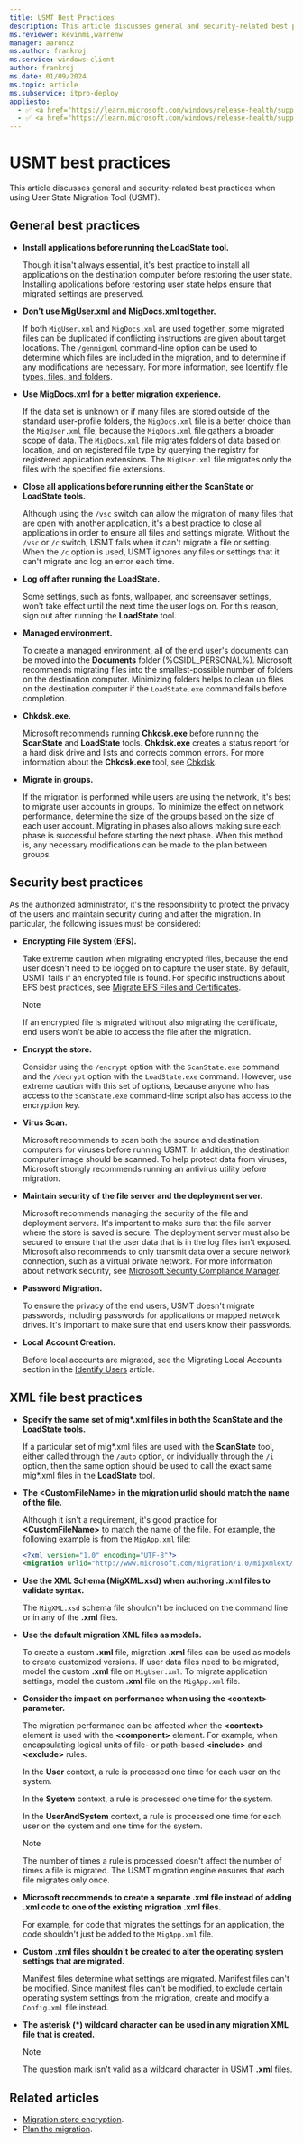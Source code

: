 ```yaml
---
title: USMT Best Practices
description: This article discusses general and security-related best practices when using User State Migration Tool (USMT).
ms.reviewer: kevinmi,warrenw
manager: aaroncz
ms.author: frankroj
ms.service: windows-client
author: frankroj
ms.date: 01/09/2024
ms.topic: article
ms.subservice: itpro-deploy
appliesto:
  - ✅ <a href="https://learn.microsoft.com/windows/release-health/supported-versions-windows-client" target="_blank">Windows 11</a>
  - ✅ <a href="https://learn.microsoft.com/windows/release-health/supported-versions-windows-client" target="_blank">Windows 10</a>
---
```


# USMT best practices

This article discusses general and security-related best practices when using User State Migration Tool (USMT).

## General best practices

- **Install applications before running the LoadState tool.**

  Though it isn't always essential, it's best practice to install all applications on the destination computer before restoring the user state. Installing applications before restoring user state helps ensure that migrated settings are preserved.

- **Don't use MigUser.xml and MigDocs.xml together.**

  If both `MigUser.xml` and `MigDocs.xml` are used together, some migrated files can be duplicated if conflicting instructions are given about target locations. The `/genmigxml` command-line option can be used to determine which files are included in the migration, and to determine if any modifications are necessary. For more information, see [Identify file types, files, and folders](usmt-identify-file-types-files-and-folders.md).

- **Use MigDocs.xml for a better migration experience.**

  If the data set is unknown or if many files are stored outside of the standard user-profile folders, the `MigDocs.xml` file is a better choice than the `MigUser.xml` file, because the `MigDocs.xml` file gathers a broader scope of data. The `MigDocs.xml` file migrates folders of data based on location, and on registered file type by querying the registry for registered application extensions. The `MigUser.xml` file migrates only the files with the specified file extensions.

- **Close all applications before running either the ScanState or LoadState tools.**

  Although using the `/vsc` switch can allow the migration of many files that are open with another application, it's a best practice to close all applications in order to ensure all files and settings migrate. Without the `/vsc` or `/c` switch, USMT fails when it can't migrate a file or setting. When the `/c` option is used, USMT ignores any files or settings that it can't migrate and log an error each time.

- **Log off after running the LoadState.**

  Some settings, such as fonts, wallpaper, and screensaver settings, won't take effect until the next time the user logs on. For this reason, sign out after running the **LoadState** tool.

- **Managed environment.**

  To create a managed environment, all of the end user's documents can be moved into the **Documents** folder (%CSIDL\_PERSONAL%). Microsoft recommends migrating files into the smallest-possible number of folders on the destination computer. Minimizing folders helps to clean up files on the destination computer if the `LoadState.exe` command fails before completion.

- **Chkdsk.exe.**

  Microsoft recommends running **Chkdsk.exe** before running the **ScanState** and **LoadState** tools. **Chkdsk.exe** creates a status report for a hard disk drive and lists and corrects common errors. For more information about the **Chkdsk.exe** tool, see [Chkdsk](/windows-server/administration/windows-commands/chkdsk).

- **Migrate in groups.**

  If the migration is performed while users are using the network, it's best to migrate user accounts in groups. To minimize the effect on network performance, determine the size of the groups based on the size of each user account. Migrating in phases also allows making sure each phase is successful before starting the next phase. When this method is, any necessary modifications can be made to the plan between groups.

## Security best practices

As the authorized administrator, it's the responsibility to protect the privacy of the users and maintain security during and after the migration. In particular, the following issues must be considered:

- **Encrypting File System (EFS).**

  Take extreme caution when migrating encrypted files, because the end user doesn't need to be logged on to capture the user state. By default, USMT fails if an encrypted file is found. For specific instructions about EFS best practices, see [Migrate EFS Files and Certificates](usmt-migrate-efs-files-and-certificates.md).

  > [!NOTE]
  >
  > If an encrypted file is migrated without also migrating the certificate, end users won't be able to access the file after the migration.

- **Encrypt the store.**

  Consider using the `/encrypt` option with the `ScanState.exe` command and the `/decrypt` option with the `LoadState.exe` command. However, use extreme caution with this set of options, because anyone who has access to the `ScanState.exe` command-line script also has access to the encryption key.

- **Virus Scan.**

  Microsoft recommends to scan both the source and destination computers for viruses before running USMT. In addition, the destination computer image should be scanned. To help protect data from viruses, Microsoft strongly recommends running an antivirus utility before migration.

- **Maintain security of the file server and the deployment server.**

  Microsoft recommends managing the security of the file and deployment servers. It's important to make sure that the file server where the store is saved is secure. The deployment server must also be secured to ensure that the user data that is in the log files isn't exposed. Microsoft also recommends to only transmit data over a secure network connection, such as a virtual private network. For more information about network security, see [Microsoft Security Compliance Manager](https://www.microsoft.com/download/details.aspx?id=53353).

- **Password Migration.**

  To ensure the privacy of the end users, USMT doesn't migrate passwords, including passwords for applications or mapped network drives. It's important to make sure that end users know their passwords.

- **Local Account Creation.**

  Before local accounts are migrated, see the Migrating Local Accounts section in the [Identify Users](usmt-identify-users.md) article.

## XML file best practices

- **Specify the same set of mig\*.xml files in both the ScanState and the LoadState tools.**

  If a particular set of mig\*.xml files are used with the **ScanState** tool, either called through the `/auto` option, or individually through the `/i` option, then the same option should be used to call the exact same mig\*.xml files in the **LoadState** tool.

- **The \<CustomFileName\> in the migration urlid should match the name of the file.**

  Although it isn't a requirement, it's good practice for **\<CustomFileName\>** to match the name of the file. For example, the following example is from the `MigApp.xml` file:

  ```xml
  <?xml version="1.0" encoding="UTF-8"?>
  <migration urlid="http://www.microsoft.com/migration/1.0/migxmlext/migapp">
  ```

- **Use the XML Schema (MigXML.xsd) when authoring .xml files to validate syntax.**

  The `MigXML.xsd` schema file shouldn't be included on the command line or in any of the **.xml** files.

- **Use the default migration XML files as models.**

  To create a custom **.xml** file, migration **.xml** files can be used as models to create customized versions. If user data files need to be migrated, model the custom **.xml** file on `MigUser.xml`. To migrate application settings, model the custom **.xml** file on the `MigApp.xml` file.

- **Consider the impact on performance when using the \<context\> parameter.**

  The migration performance can be affected when the **\<context\>** element is used with the **\<component\>** element. For example, when encapsulating logical units of file- or path-based **\<include\>** and **\<exclude\>** rules.

  In the **User** context, a rule is processed one time for each user on the system.

  In the **System** context, a rule is processed one time for the system.

  In the **UserAndSystem** context, a rule is processed one time for each user on the system and one time for the system.

  > [!NOTE]
  >
  > The number of times a rule is processed doesn't affect the number of times a file is migrated. The USMT migration engine ensures that each file migrates only once.

- **Microsoft recommends to create a separate .xml file instead of adding .xml code to one of the existing migration .xml files.**

  For example, for code that migrates the settings for an application, the code shouldn't just be added to the `MigApp.xml` file.

- **Custom .xml files shouldn't be created to alter the operating system settings that are migrated.**

  Manifest files determine what settings are migrated. Manifest files can't be modified. Since manifest files can't be modified, to exclude certain operating system settings from the migration, create and modify a `Config.xml` file instead.

- **The asterisk (\*) wildcard character can be used in any migration XML file that is created.**

  > [!NOTE]
  >
  > The question mark isn't valid as a wildcard character in USMT **.xml** files.

## Related articles

- [Migration store encryption](usmt-migration-store-encryption.md).
- [Plan the migration](usmt-plan-your-migration.md).
